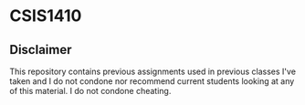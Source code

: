 # CSIS1410
## Disclaimer
This repository contains previous assignments used in previous classes I've taken and I do not condone nor recommend current students looking at any of this material. 
I do not condone cheating.
